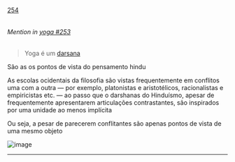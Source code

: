 [254](https://github.com/guilhermeprokisch/guilherme/issues/254) 
###### 




 ######  Mention in [yoga #253](yoga-#253)  
 > Yoga é um [darsana](darsana.md)


São as os pontos de vista do pensamento hindu


 As escolas ocidentais da filosofia são vistas frequentemente em conflitos uma com a outra — por exemplo, platonistas e aristotélicos, racionalistas e empiricistas etc. — ao passo que o darshanas do Hinduísmo, apesar de frequentemente apresentarem articulações contrastantes, são inspirados por uma unidade ao menos implícita


Ou seja, a pesar de parecerem conflitantes são apenas pontos de vista de uma mesmo objeto


![image](https://user-images.githubusercontent.com/12011070/167054725-750fbd81-fe33-4245-bf74-fbc1801f76d7.png)

-------------------------------------------------------------------------------

